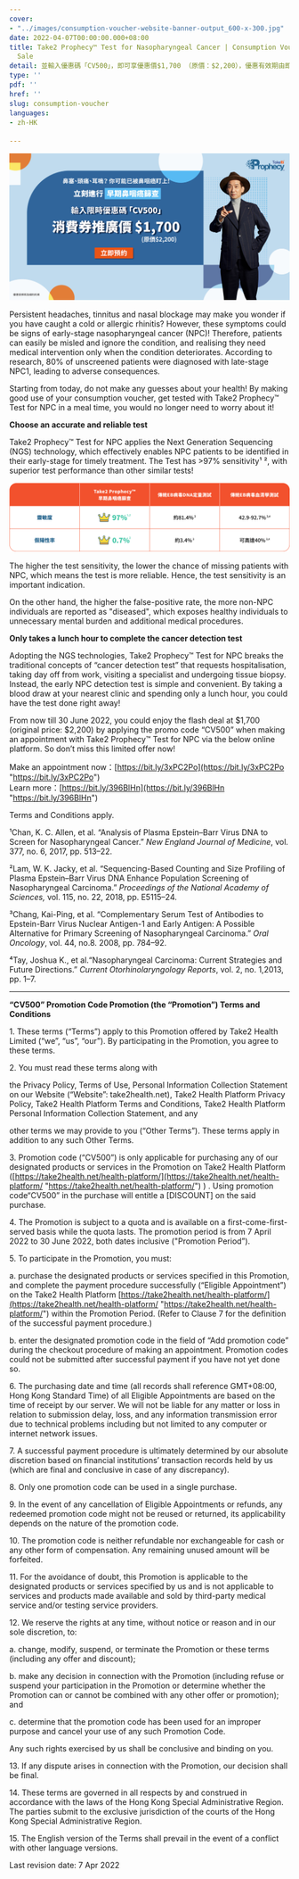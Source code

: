 ```yaml
---
cover:
- "../images/consumption-voucher-website-banner-output_600-x-300.jpg"
date: 2022-04-07T00:00:00.000+08:00
title: Take2 Prophecy™ Test for Nasopharyngeal Cancer | Consumption Voucher Flash
  Sale
detail: 並輸入優惠碼「CV500」，即可享優惠價$1,700 （原價：$2,200），優惠有效期由即日起至2022年 6月30日。
type: ''
pdf: ''
href: ''
slug: consumption-voucher
languages:
- zh-HK

---
```

![](../images/compressed-promotion.jpg)

Persistent headaches, tinnitus and nasal blockage may make you wonder if you have caught a cold or allergic rhinitis? However, these symptoms could be signs of early-stage nasopharyngeal cancer (NPC)! Therefore, patients can easily be misled and ignore the condition, and realising they need medical intervention only when the condition deteriorates. According to research, 80% of unscreened patients were diagnosed with late-stage NPC1, leading to adverse consequences.

Starting from today, do not make any guesses about your health! By making good use of your consumption voucher, get tested with Take2 Prophecy™ Test for NPC in a meal time, you would no longer need to worry about it!

**Choose an accurate and reliable test**

Take2 Prophecy™ Test for NPC applies the Next Generation Sequencing (NGS) technology, which effectively enables NPC patients to be identified in their early-stage for timely treatment. The Test has >97% sensitivity¹ ², with superior test performance than other similar tests!

![](../images/table-capscreen-chi.png)

The higher the test sensitivity, the lower the chance of missing patients with NPC, which means the test is more reliable. Hence, the test sensitivity is an important indication.

On the other hand, the higher the false-positive rate, the more non-NPC individuals are reported as "diseased", which exposes healthy individuals to unnecessary mental burden and additional medical procedures.

**Only takes a lunch hour to complete the cancer detection test**

Adopting the NGS technologies, Take2 Prophecy™ Test for NPC breaks the traditional concepts of “cancer detection test” that requests hospitalisation, taking day off from work, visiting a specialist and undergoing tissue biopsy. Instead, the early NPC detection test is simple and convenient. By taking a blood draw at your nearest clinic and spending only a lunch hour, you could have the test done right away!

From now till 30 June 2022, you could enjoy the flash deal at $1,700 (original price: $2,200) by applying the promo code “CV500” when making an appointment with Take2 Prophecy™ Test for NPC via the below online platform. So don’t miss this limited offer now!

Make an appointment now：[https://bit.ly/3xPC2Po](https://bit.ly/3xPC2Po "https://bit.ly/3xPC2Po")  
Learn more：[https://bit.ly/396BlHn](https://bit.ly/396BlHn "https://bit.ly/396BlHn")

Terms and Conditions apply.

¹Chan, K. C. Allen, et al. “Analysis of Plasma Epstein–Barr Virus DNA to Screen for Nasopharyngeal Cancer.” _New England Journal of Medicine_, vol. 377, no. 6, 2017, pp. 513–22.

²Lam, W. K. Jacky, et al. “Sequencing-Based Counting and Size Profiling of Plasma Epstein–Barr Virus DNA Enhance Population Screening of Nasopharyngeal Carcinoma.” _Proceedings of the National Academy of Sciences,_ vol. 115, no. 22, 2018, pp. E5115–24.

³Chang, Kai-Ping, et al. “Complementary Serum Test of Antibodies to Epstein-Barr Virus Nuclear Antigen-1 and Early Antigen: A Possible Alternative for Primary Screening of Nasopharyngeal Carcinoma.” _Oral Oncology_, vol. 44, no.8. 2008, pp. 784–92.

⁴Tay, Joshua K., et al.“Nasopharyngeal Carcinoma: Current Strategies and Future Directions.” _Current Otorhinolaryngology Reports_, vol. 2, no. 1,2013, pp. 1–7.

***

**“CV500” Promotion Code Promotion (the “Promotion”) Terms and Conditions**

1\.	These terms  (“Terms”) apply to this Promotion offered by Take2 Health Limited (“we”, “us”, “our”). By participating in the Promotion, you agree to these terms.

2\.	You must read these terms along with

the Privacy Policy, Terms of Use, Personal Information Collection Statement on our Website (“Website”: take2health.net), Take2 Health Platform Privacy Policy, Take2 Health Platform Terms and Conditions, Take2 Health Platform Personal Information Collection Statement, and any

other terms we may provide to you (“Other Terms”). These terms apply in addition to any such Other Terms.

3\.	Promotion code  (“CV500”) is only applicable for purchasing any of our designated products or services in the Promotion on Take2 Health Platform ([https://take2health.net/health-platform/](https://take2health.net/health-platform/ "https://take2health.net/health-platform/")  ) . Using promotion code“CV500” in the purchase will entitle a \[DISCOUNT\]  on the said purchase.

4\.	The Promotion is subject to a quota and is available on a first-come-first-served basis while the quota lasts. The promotion period is from 7 April 2022 to 30 June 2022, both dates inclusive ("Promotion Period”).

5\.	To participate in the Promotion, you must:

a.	purchase the designated products or services specified in this Promotion, and complete the payment procedure successfully (“Eligible Appointment”) on the Take2 Health Platform [https://take2health.net/health-platform/](https://take2health.net/health-platform/ "https://take2health.net/health-platform/") within the Promotion Period. (Refer to Clause 7 for the definition of the successful payment procedure.)

b.	enter the designated promotion code in the field of “Add promotion code” during the checkout procedure of making an appointment. Promotion codes could not be submitted after successful payment if you have not yet done so.

6\.	The purchasing date and time (all records shall reference GMT+08:00, Hong Kong Standard Time) of all Eligible Appointments are based on the time of receipt by our server. We will not be liable for any matter or loss in relation to submission delay, loss, and any information transmission error due to technical problems including but not limited to any computer or internet network issues.

7\.	A successful payment procedure is ultimately determined by our absolute discretion based on financial institutions’ transaction records held by us (which are final and conclusive in case of any discrepancy).

8\.	Only one promotion code can be used in a single purchase.

9\.	In the event of any cancellation of Eligible Appointments or refunds, any redeemed promotion code might not be reused or returned, its applicability depends on the nature of the promotion code.

10\.	The promotion code is neither refundable nor exchangeable for cash or any other form of compensation. Any remaining unused amount will be forfeited.

11\.	For the avoidance of doubt, this Promotion is applicable to the designated products or services specified by us and is not applicable to services and products made available and sold by third-party medical service and/or testing service providers.

12\.	We reserve the rights at any time, without notice or reason and in our sole discretion, to:

a.	change, modify, suspend, or terminate the Promotion or these terms (including any offer and discount);

b.	make any decision in connection with the Promotion (including refuse or suspend your participation in the Promotion or determine whether the Promotion can or cannot be combined with any other offer or promotion); and

c.	determine that the promotion code has been used for an improper purpose and cancel your use of any such Promotion Code.

Any such rights exercised by us shall be conclusive and binding on you.

13\.	If any dispute arises in connection with the Promotion, our decision shall be final.

14\.	These terms are governed in all respects by and construed in accordance with the laws of the Hong Kong Special Administrative Region. The parties submit to the exclusive jurisdiction of the courts of the Hong Kong Special Administrative Region.

15\.	The English version of the Terms shall prevail in the event of a conflict with other language versions.

Last revision date: 7 Apr 2022